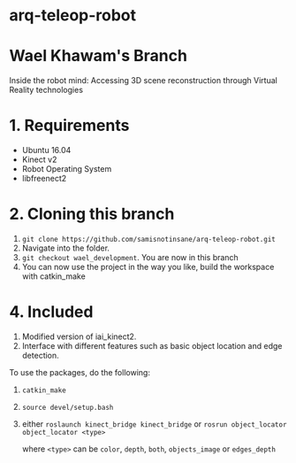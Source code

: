 # arq-teleop-robot

# Wael Khawam's Branch

Inside the robot mind: Accessing 3D scene reconstruction through Virtual Reality technologies

# 1. Requirements  

- Ubuntu 16.04
- Kinect v2
- Robot Operating System
- libfreenect2

# 2. Cloning this branch

1. `git clone https://github.com/samisnotinsane/arq-teleop-robot.git`
2. Navigate into the folder.
3. `git checkout wael_development`. You are now in this branch
4. You can now use the project in the way you like, build the workspace with catkin_make

# 4. Included

1. Modified version of iai_kinect2.
2. Interface with different features such as basic object location and edge detection.

To use the packages, do the following:
1. `catkin_make`
2. `source devel/setup.bash`
3. either `roslaunch kinect_bridge kinect_bridge`
    or `rosrun object_locator object_locator <type>`

    where `<type>` can be `color`, `depth`, `both`, `objects_image` or `edges_depth`